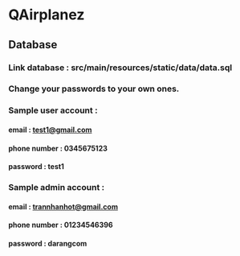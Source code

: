 # QAirplanez

## Database
### Link database : src/main/resources/static/data/data.sql
### Change your passwords to your own ones.

### Sample user account : 
#### email : test1@gmail.com
#### phone number : 0345675123
#### password : test1

### Sample admin account :
#### email : trannhanhot@gmail.com
#### phone number : 01234546396
#### password : darangcom
